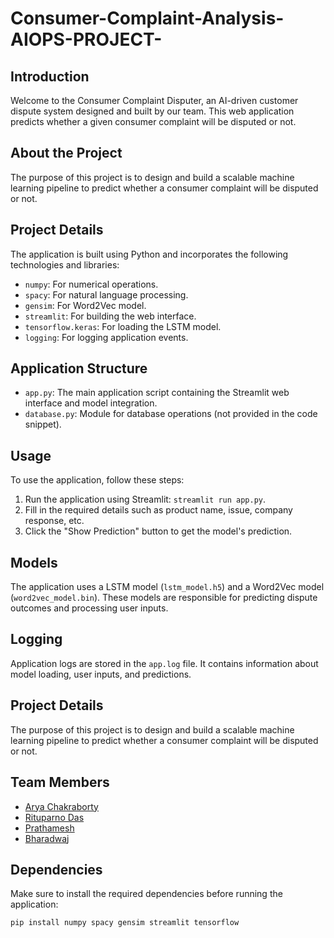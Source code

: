 # Consumer-Complaint-Analysis-AIOPS-PROJECT-

## Introduction
Welcome to the Consumer Complaint Disputer, an AI-driven customer dispute system designed and built by our team. This web application predicts whether a given consumer complaint will be disputed or not.

## About the Project
The purpose of this project is to design and build a scalable machine learning pipeline to predict whether a consumer complaint will be disputed or not.

## Project Details
The application is built using Python and incorporates the following technologies and libraries:
- `numpy`: For numerical operations.
- `spacy`: For natural language processing.
- `gensim`: For Word2Vec model.
- `streamlit`: For building the web interface.
- `tensorflow.keras`: For loading the LSTM model.
- `logging`: For logging application events.
  
## Application Structure
- `app.py`: The main application script containing the Streamlit web interface and model integration.
- `database.py`: Module for database operations (not provided in the code snippet).

## Usage
To use the application, follow these steps:
1. Run the application using Streamlit: `streamlit run app.py`.
2. Fill in the required details such as product name, issue, company response, etc.
3. Click the "Show Prediction" button to get the model's prediction.

## Models
The application uses a LSTM model (`lstm_model.h5`) and a Word2Vec model (`word2vec_model.bin`). These models are responsible for predicting dispute outcomes and processing user inputs.

## Logging
Application logs are stored in the `app.log` file. It contains information about model loading, user inputs, and predictions.

## Project Details
The purpose of this project is to design and build a scalable machine learning pipeline to predict whether a consumer complaint will be disputed or not.

## Team Members
- [Arya Chakraborty](https://www.linkedin.com/in/arya-chakraborty2002/)
- [Rituparno Das](https://www.linkedin.com/in/das-rituparno/)
- [Prathamesh](https://www.linkedin.com/in/prathmesh-hambarde-01050b234/)
- [Bharadwaj]()

## Dependencies
Make sure to install the required dependencies before running the application:
```bash
pip install numpy spacy gensim streamlit tensorflow
